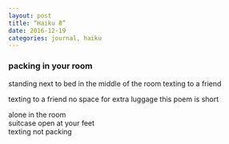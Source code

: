 ```yaml
---
layout: post
title: “Haiku 8”
date: 2016-12-19 
categories: journal, haiku 
---
```

### packing in your room 
standing next to bed 
in the middle of the room
texting to a friend 

texting to a friend 
no space for extra luggage 
this poem is short 

alone in the room  
suitcase open at your feet  
texting not packing   